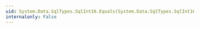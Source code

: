 ```yaml
---
uid: System.Data.SqlTypes.SqlInt16.Equals(System.Data.SqlTypes.SqlInt16,System.Data.SqlTypes.SqlInt16)
internalonly: False
---
```

